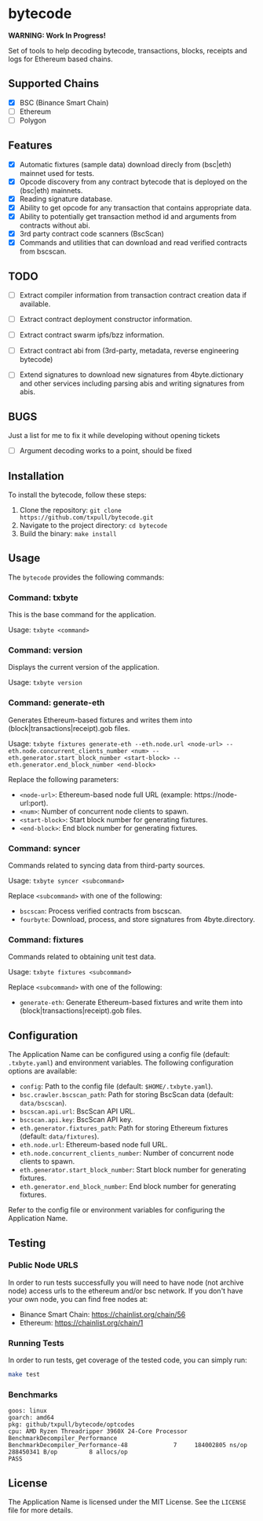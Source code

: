 # bytecode

**WARNING: Work In Progress!**

Set of tools to help decoding bytecode, transactions, blocks, receipts and logs for Ethereum based chains.


## Supported Chains

- [x] BSC (Binance Smart Chain)
- [ ] Ethereum
- [ ] Polygon

## Features

- [x] Automatic fixtures (sample data) download direcly from (bsc|eth) mainnet used for tests.
- [x] Opcode discovery from any contract bytecode that is deployed on the (bsc|eth) mainnets.
- [x] Reading signature database.
- [x] Ability to get opcode for any transaction that contains appropriate data.
- [x] Ability to potentially get transaction method id and arguments from contracts without abi.
- [x] 3rd party contract code scanners (BscScan)
- [x] Commands and utilities that can download and read verified contracts from bscscan.

## TODO

- [ ] Extract compiler information from transaction contract creation data if available.
- [ ] Extract contract deployment constructor information.
- [ ] Extract contract swarm ipfs/bzz information.
- [ ] Extract contract abi from (3rd-party, metadata, reverse engineering bytecode)
- [ ] Extend signatures to download new signatures from 4byte.dictionary and other services including parsing abis and writing signatures from abis.


## BUGS

Just a list for me to fix it while developing without opening tickets

- [ ] Argument decoding works to a point, should be fixed


## Installation

To install the bytecode, follow these steps:

1. Clone the repository: `git clone https://github.com/txpull/bytecode.git`
2. Navigate to the project directory: `cd bytecode`
3. Build the binary: `make install`

## Usage

The `bytecode` provides the following commands:

### Command: txbyte

This is the base command for the application.

Usage: `txbyte <command>`

### Command: version

Displays the current version of the application.

Usage: `txbyte version`

### Command: generate-eth

Generates Ethereum-based fixtures and writes them into (block|transactions|receipt).gob files.

Usage: `txbyte fixtures generate-eth --eth.node.url <node-url> --eth.node.concurrent_clients_number <num> --eth.generator.start_block_number <start-block> --eth.generator.end_block_number <end-block>`

Replace the following parameters:
- `<node-url>`: Ethereum-based node full URL (example: https://node-url:port).
- `<num>`: Number of concurrent node clients to spawn.
- `<start-block>`: Start block number for generating fixtures.
- `<end-block>`: End block number for generating fixtures.

### Command: syncer

Commands related to syncing data from third-party sources.

Usage: `txbyte syncer <subcommand>`

Replace `<subcommand>` with one of the following:
- `bscscan`: Process verified contracts from bscscan.
- `fourbyte`: Download, process, and store signatures from 4byte.directory.

### Command: fixtures

Commands related to obtaining unit test data.

Usage: `txbyte fixtures <subcommand>`

Replace `<subcommand>` with one of the following:
- `generate-eth`: Generate Ethereum-based fixtures and write them into (block|transactions|receipt).gob files.

## Configuration

The Application Name can be configured using a config file (default: `.txbyte.yaml`) and environment variables. The following configuration options are available:

- `config`: Path to the config file (default: `$HOME/.txbyte.yaml`).
- `bsc.crawler.bscscan_path`: Path for storing BscScan data (default: `data/bscscan`).
- `bscscan.api.url`: BscScan API URL.
- `bscscan.api.key`: BscScan API key.
- `eth.generator.fixtures_path`: Path for storing Ethereum fixtures (default: `data/fixtures`).
- `eth.node.url`: Ethereum-based node full URL.
- `eth.node.concurrent_clients_number`: Number of concurrent node clients to spawn.
- `eth.generator.start_block_number`: Start block number for generating fixtures.
- `eth.generator.end_block_number`: End block number for generating fixtures.

Refer to the config file or environment variables for configuring the Application Name.


## Testing

### Public Node URLS

In order to run tests successfully you will need to have node (not archive node) access urls to the
ethereum and/or bsc network. If you don't have your own node, you can find free nodes at:

- Binance Smart Chain: https://chainlist.org/chain/56
- Ethereum: https://chainlist.org/chain/1


### Running Tests

In order to run tests, get coverage of the tested code, you can simply run:

```sh
make test
```

### Benchmarks

```
goos: linux
goarch: amd64
pkg: github/txpull/bytecode/optcodes
cpu: AMD Ryzen Threadripper 3960X 24-Core Processor 
BenchmarkDecompiler_Performance
BenchmarkDecompiler_Performance-48    	       7	 184002805 ns/op	288450341 B/op	       8 allocs/op
PASS
```

## License

The Application Name is licensed under the MIT License. See the `LICENSE` file for more details.